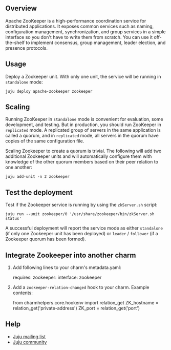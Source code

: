 ## Overview
Apache ZooKeeper is a high-performance coordination service for distributed
applications. It exposes common services such as naming, configuration
management, synchronization, and group services in a simple interface so you
don't have to write them from scratch. You can use it off-the-shelf to
implement consensus, group management, leader election, and presence protocols.


## Usage
Deploy a Zookeeper unit. With only one unit, the service will be running in
`standalone` mode:

    juju deploy apache-zookeeper zookeeper


## Scaling
Running ZooKeeper in `standalone` mode is convenient for evaluation, some
development, and testing. But in production, you should run ZooKeeper in
`replicated` mode. A replicated group of servers in the same application is
called a quorum, and in `replicated` mode, all servers in the quorum have
copies of the same configuration file.

Scaling Zookeeper to create a quorum is trivial. The following will add two
additional Zookeeper units and will automatically configure them with knowledge
of the other quorum members based on their peer relation to one another:

    juju add-unit -n 2 zookeeper


## Test the deployment
Test if the Zookeeper service is running by using the `zkServer.sh` script:

    juju run --unit zookeeper/0 '/usr/share/zookeeper/bin/zkServer.sh status'

A successful deployment will report the service mode as either `standalone`
(if only one Zookeeper unit has been deployed) or `leader` / `follower` (if
a Zookeeper quorum has been formed).


## Integrate Zookeeper into another charm
1) Add following lines to your charm's metadata.yaml:

    requires:
      zookeeper:
         interface: zookeeper

2) Add a `zookeeper-relation-changed` hook to your charm. Example contents:

    from charmhelpers.core.hookenv import relation_get
    ZK_hostname = relation_get('private-address')
    ZK_port = relation_get('port')


## Help
- [Juju mailing list](https://lists.ubuntu.com/mailman/listinfo/juju)
- [Juju community](https://jujucharms.com/community)
